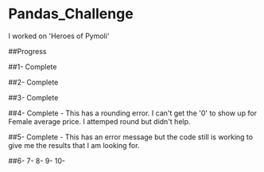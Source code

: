 # Pandas_Challenge
  I worked on 'Heroes of Pymoli'

##Progress

##1-
Complete

##2-
Complete

##3-
Complete

##4-
Complete - This has a rounding error. I can't get the '0' to show up for Female average price.  I attemped round but didn't help.

##5-
Complete - This has an error message but the code still is working to give me the results that I am looking for.

##6-
7-
8-
9-
10-
